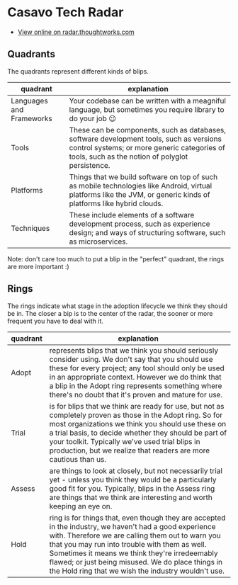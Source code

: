 # Casavo Tech Radar

* [View online on radar.thoughtworks.com](https://radar.thoughtworks.com/?sheetId=https%3A%2F%2Fraw.githubusercontent.com%2Fcasavo%2F.github%2Fmaster%2Fradar%2Fcasavo.json)

## Quadrants

The quadrants represent different kinds of blips.

| quadrant | explanation |
| -- | -- |
| Languages and Frameworks | Your codebase can be written with a meagniful language, but sometimes you require library to do your job :wink: |
| Tools | These can be components, such as databases, software development tools, such as versions control systems; or more generic categories of tools, such as the notion of polyglot persistence. |
| Platforms | Things that we build software on top of such as mobile technologies like Android, virtual platforms like the JVM, or generic kinds of platforms like hybrid clouds. |
| Techniques | These include elements of a software development process, such as experience design; and ways of structuring software, such as microservices. |

Note: don't care too much to put a blip in the "perfect" quadrant, the rings are more important :)

## Rings

The rings indicate what stage in the adoption lifecycle we think they should be in. The closer a bip is to the center of the radar, the sooner or more frequent you have to deal with it.

| quadrant | explanation |
| -- | -- |
| Adopt | represents blips that we think you should seriously consider using. We don't say that you should use these for every project; any tool should only be used in an appropriate context. However we do think that a blip in the Adopt ring represents something where there's no doubt that it's proven and mature for use. |
| Trial | is for blips that we think are ready for use, but not as completely proven as those in the Adopt ring. So for most organizations we think you should use these on a trial basis, to decide whether they should be part of your toolkit. Typically we've used trial blips in production, but we realize that readers are more cautious than us. |
| Assess | are things to look at closely, but not necessarily trial yet - unless you think they would be a particularly good fit for you. Typically, blips in the Assess ring are things that we think are interesting and worth keeping an eye on. |
| Hold | ring is for things that, even though they are accepted in the industry, we haven't had a good experience with. Therefore we are calling them out to warn you that you may run into trouble with them as well. Sometimes it means we think they're irredeemably flawed; or just being misused. We do place things in the Hold ring that we wish the industry wouldn't use. |